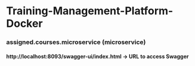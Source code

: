 # Training-Management-Platform-Docker

### assigned.courses.microservice (microservice)

#### http://localhost:8093/swagger-ui/index.html -> URL to access Swagger
